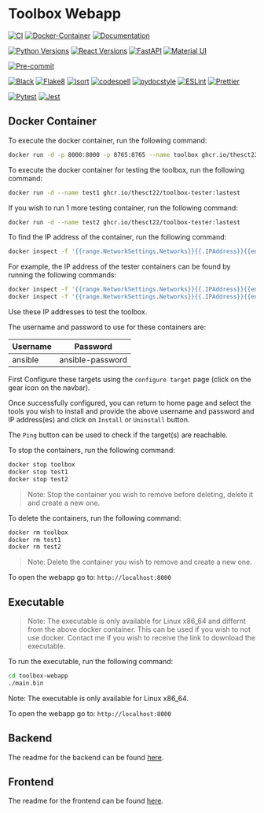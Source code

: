 # Toolbox Webapp

[![CI](https://github.com/thesct22/toolbox_webapp/actions/workflows/ci.yml/badge.svg)](https://github.com/thesct22/toolbox_webapp/actions/workflows/ci.yml)
[![Docker-Container](https://img.shields.io/badge/docker-container-blue)](https://github.com/thesct22/toolbox_webapp/pkgs/container/toolbox)
[![Documentation](https://img.shields.io/badge/docs-gh--pages-blue)](https://thesct22.github.io/toolbox_webapp/)

[![Python Versions](https://img.shields.io/badge/python-3.8%20|%203.9%20|%203.10%20|%203.11-blue)](https://www.python.org/)
[![React Versions](https://img.shields.io/badge/react-17.0.2-blue)](https://reactjs.org/)
[![FastAPI](https://img.shields.io/badge/backend-fastapi-009688)](https://fastapi.tiangolo.com/)
[![Material UI](https://img.shields.io/badge/frontend-materialui-0081cb)](https://material-ui.com/)

[![Pre-commit](https://img.shields.io/badge/pre--commit-enabled-brightgreen)](https://pre-commit.com/)

[![Black](https://img.shields.io/badge/code%20style-black-000000.svg)](https://github.com/psf/black)
[![Flake8](https://img.shields.io/badge/lint-flake8-blue)](https://flake8.pycqa.org/)
[![isort](https://img.shields.io/badge/code%20style-isort-4c1)](https://pycqa.github.io/isort/)
[![codespell](https://img.shields.io/badge/spelling-codespell-lightgrey)](https://github.com/codespell-project/codespell)
[![pydocstyle](https://img.shields.io/badge/style-pydocstyle-blue)](https://www.pydocstyle.org/)
[![ESLint](https://img.shields.io/badge/frontend-eslint-blue)](https://eslint.org/)
[![Prettier](https://img.shields.io/badge/frontend-prettier-ff69b4)](https://prettier.io/)

[![Pytest](https://img.shields.io/badge/tests-pytest-green)](https://pytest.org)
[![Jest](https://img.shields.io/badge/frontend-jest-c21325)](https://jestjs.io/)

## Docker Container

To execute the docker container, run the following command:

```bash
docker run -d -p 8000:8000 -p 8765:8765 --name toolbox ghcr.io/thesct22/toolbox:lastest
```

To execute the docker container for testing the toolbox, run the following command:

```bash
docker run -d --name test1 ghcr.io/thesct22/toolbox-tester:lastest
```

If you wish to run 1 more testing container, run the following command:

```bash
docker run -d --name test2 ghcr.io/thesct22/toolbox-tester:lastest
```

To find the IP address of the container, run the following command:

```bash
docker inspect -f '{{range.NetworkSettings.Networks}}{{.IPAddress}}{{end}}' <container_name>

```

For example, the IP address of the tester containers can be found by running the following commands:

```bash
docker inspect -f '{{range.NetworkSettings.Networks}}{{.IPAddress}}{{end}}' test1
docker inspect -f '{{range.NetworkSettings.Networks}}{{.IPAddress}}{{end}}' test2
```

Use these IP addresses to test the toolbox.

The username and password to use for these containers are:

| Username | Password |
| -------- | -------- |
| ansible  | ansible-password |

First Configure these targets using the `configure target` page (click on the gear icon on the navbar).

Once successfully configured, you can return to home page and select the tools you wish to install and provide the above username and password and IP address(es) and click on `Install` or `Uninstall` button.

The `Ping` button can be used to check if the target(s) are reachable.

To stop the containers, run the following command:

```bash
docker stop toolbox
docker stop test1
docker stop test2
```

> Note: Stop the container you wish to remove before deleting, delete it and create a new one.

To delete the containers, run the following command:

```bash
docker rm toolbox
docker rm test1
docker rm test2
```

> Note: Delete the container you wish to remove and create a new one.

To open the webapp go to: `http://localhost:8000`

## Executable

> Note: The executable is only available for Linux x86_64 and differnt from the above docker container.
> This can be used if you wish to not use docker.
> Contact me if you wish to receive the link to download the executable.

To run the executable, run the following command:

```bash
cd toolbox-webapp
./main.bin
```

Note: The executable is only available for Linux x86_64.

To open the webapp go to: `http://localhost:8000`

## Backend

The readme for the backend can be found [here](./python/README.md).

## Frontend

The readme for the frontend can be found [here](./react-frontend/README.md).

